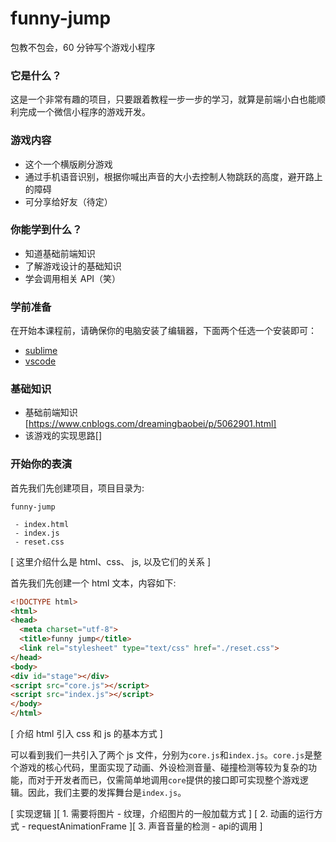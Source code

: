 # funny-jump

包教不包会，60 分钟写个游戏小程序

### 它是什么？

这是一个非常有趣的项目，只要跟着教程一步一步的学习，就算是前端小白也能顺利完成一个微信小程序的游戏开发。

### 游戏内容

- 这个一个横版刷分游戏
- 通过手机语音识别，根据你喊出声音的大小去控制人物跳跃的高度，避开路上的障碍
- 可分享给好友（待定）

### 你能学到什么？

- 知道基础前端知识
- 了解游戏设计的基础知识
- 学会调用相关 API（笑）

### 学前准备

在开始本课程前，请确保你的电脑安装了编辑器，下面两个任选一个安装即可：

- [sublime](https://www.sublimetext.com/)
- [vscode](https://code.visualstudio.com/)

### 基础知识

- 基础前端知识[https://www.cnblogs.com/dreamingbaobei/p/5062901.html]
- 该游戏的实现思路[]

### 开始你的表演

首先我们先创建项目，项目目录为:

```
funny-jump

 - index.html
 - index.js
 - reset.css
```

[ 这里介绍什么是 html、css、 js, 以及它们的关系 ]

首先我们先创建一个 html 文本，内容如下:

```html
<!DOCTYPE html>
<html>
<head>
  <meta charset="utf-8">
  <title>funny jump</title>
  <link rel="stylesheet" type="text/css" href="./reset.css">
</head>
<body>
<div id="stage"></div>
<script src="core.js"></script>
<script src="index.js"></script>
</body>
</html>
```

[ 介绍 html 引入 css 和 js 的基本方式 ]

可以看到我们一共引入了两个 js 文件，分别为`core.js`和`index.js`。`core.js`是整个游戏的核心代码，里面实现了动画、外设检测音量、碰撞检测等较为复杂的功能，而对于开发者而已，仅需简单地调用`core`提供的接口即可实现整个游戏逻辑。因此，我们主要的发挥舞台是`index.js`。

[ 实现逻辑 ][ 1. 需要将图片 - 纹理，介绍图片的一般加载方式 ]
[ 2. 动画的运行方式 - requestAnimationFrame ][ 3. 声音音量的检测 - api的调用 ]
